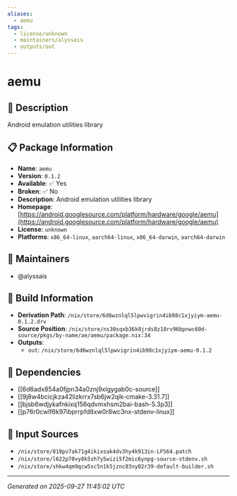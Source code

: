 ```yaml
---
aliases:
  - aemu
tags:
  - license/unknown
  - maintainers/alyssais
  - outputs/out
---
```


# aemu

## 📝 Description

Android emulation utilities library

## 📋 Package Information

- **Name**: `aemu`
- **Version**: `0.1.2`
- **Available**: ✅ Yes
- **Broken**: ✅ No
- **Description**: Android emulation utilities library
- **Homepage**: [https://android.googlesource.com/platform/hardware/google/aemu](https://android.googlesource.com/platform/hardware/google/aemu)
- **License**: `unknown`
- **Platforms**: `x86_64-linux`, `aarch64-linux`, `x86_64-darwin`, `aarch64-darwin`
## 👥 Maintainers

- @alyssais


## 🔧 Build Information

- **Derivation Path**: `/nix/store/6d6wznlql5lpwvigrin4ib98c1xjyiym-aemu-0.1.2.drv`
- **Source Position**: `/nix/store/ns30sqxb36k8jrds8z18rv96bpnwc60d-source/pkgs/by-name/ae/aemu/package.nix:34`
- **Outputs**:
  - `out`:  `/nix/store/6d6wznlql5lpwvigrin4ib98c1xjyiym-aemu-0.1.2`

## 🔗 Dependencies

- [[6d6adx854a0fjpn34a0znj9xlgygab0c-source]]
- [[9j8w4bcicjkza42lizkrrx7sb6jw2qik-cmake-3.31.7]]
- [[bjsb6wdjykafnkixq156qdvmxhsm2bai-bash-5.3p3]]
- [[p76r0cwlf6k97ibprrpfd8xw0r8wc3nx-stdenv-linux]]

## 📁 Input Sources

- `/nix/store/819pv7ak71g4ikixsak4dv3hy4k913in-LFS64.patch`
- `/nix/store/l622p70vy8k5sh7y5wizi5f2mic6ynpg-source-stdenv.sh`
- `/nix/store/shkw4qm9qcw5sc5n1k5jznc83ny02r39-default-builder.sh`

---
*Generated on 2025-09-27 11:45:02 UTC*
